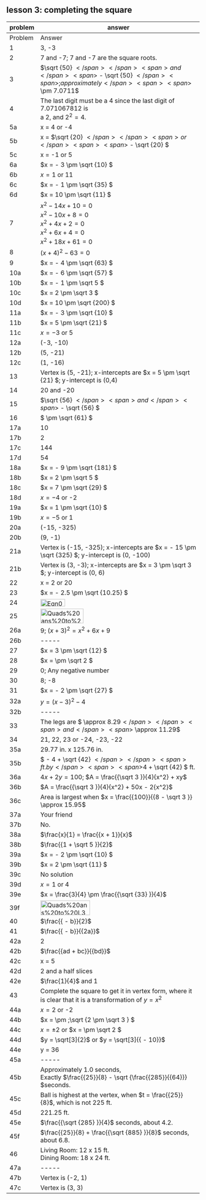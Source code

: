 
## lesson 3: completing the square


|problem|answer|
|-------|------|
|Problem|Answer|
|1|3, -3|
|2|7 and -7; 7 and -7 are the square roots.|
|3|<span><span>$\sqrt {50} $</span> </span><span>and</span> <span>$ - \sqrt {50} $</span><span>; approximately </span><span><span>$ \pm 7.0711$</span></span>|
|4|The last digit must be a 4 since the last digit of 7.071067812 is <br>a 2, and <span><span>${2^2} = 4$</span></span>.|
|5a|<span class="char-style-override-2">x</span> = 4 or -4|
|5b|<span class="char-style-override-2">x</span><span> = </span><span><span>$\sqrt {20} $</span> </span><span>or </span><span><span>$ - \sqrt {20} $</span></span>|
|5c|<span class="char-style-override-2">x</span> = -1 or 5|
|6a|<span>$x = - 3 \pm \sqrt {10} $</span>|
|6b|<span>$x = 1$</span> <span>or 11</span>|
|6c|<span><span>$x = - 1 \pm \sqrt {35} $</span></span>|
|6d|<span><span>$x = 10 \pm \sqrt {11} $</span></span>|
|7|<span><span>${x^2} - 14x + 10 = 0$</span><br><span>${x^2} - 10x + 8 = 0$</span><br><span>${x^2} + 4x + 2 = 0$</span><br><span>${x^2} + 6x + 4 = 0$</span><br><span>${x^2} + 18x + 61 = 0$</span></span>|
|8|<span><span>${(x + 4)^2} - 63 = 0$</span></span>|
|9|<span>$x = - 4 \pm \sqrt {63} $</span>|
|10a|<span>$x = - 6 \pm \sqrt {57} $</span>|
|10b|<span><span>$x = - 1 \pm \sqrt 5 $</span></span>|
|10c|<span>$x = 2 \pm \sqrt 3 $</span>|
|10d|<span>$x = 10 \pm \sqrt {200} $</span>|
|11a|<span>$x = - 3 \pm \sqrt {10} $</span>|
|11b|<span>$x = 5 \pm \sqrt {21} $</span>|
|11c|<span><span>$x = - 3$</span> </span><span>or 5</span>|
|12a|(-3, -10)|
|12b|(5, -21)|
|12c|(1, -16)|
|13|Vertex is (5, -21); <span class="char-style-override-2">x</span>-intercepts <span>are </span><span><span>$x = 5 \pm \sqrt {21} $</span></span><span>; </span><span class="char-style-override-2">y</span><span>-intercept is </span>(0,4)|
|14|20 and -20|
|15|<span>$\sqrt {56} $</span> <span>and</span> <span>$ - \sqrt {56} $</span>|
|16|<span>$ \pm \sqrt {61} $</span>|
|17a|10|
|17b|2|
|17c|144|
|17d|54|
|18a|<span>$x = - 9 \pm \sqrt {181} $</span>|
|18b|<span>$x = 2 \pm \sqrt 5 $</span>|
|18c|<span>$x = 7 \pm \sqrt {29} $</span>|
|18d|<span>$x = - 4$</span> <span>or -2</span>|
|19a|<span>$x = 1 \pm \sqrt {10} $</span>|
|19b|<span>$x = - 5$</span> <span>or 1</span>|
|20a|(-15, -325)|
|20b|(9, -1)|
|21a|Vertex is (-15, -325); <span class="char-style-override-2">x</span>-inter<span>cepts are </span><span><span>$x = - 15 \pm \sqrt {325} $</span></span><span>; </span><span class="char-style-override-2">y</span>-intercept is (0, -100)|
|21b|Vertex is (3, -3); <span class="char-style-override-2">x</span>-intercepts are <span><span>$x = 3 \pm \sqrt 3 $</span></span>; <span class="char-style-override-2">y</span>-intercept is (0, 6)|
|22|<span class="char-style-override-2">x</span> = 2 or 20|
|23|<span>$x = - 2.5 \pm \sqrt {10.25} $</span>|
|24|<img class="image" width="64" height="19" src="9-4_Answers_10-5-PRINT-web-images/Eqn0382.eps" alt="Eqn0382.eps">|
|25|<img class="image" width="112" height="38" src="9-4_Answers_10-5-PRINT-web-images/Quads%20ans%20to%20L3%20prob%2025.ai" alt="Quads%20ans%20to%20L3%20prob%2025.ai">|
|26a|<span>9;</span> <span>${(x + 3)^2} = {x^2} + 6x + 9$</span>|
|26b|-----|
|27|<span><span>$x = 3 \pm \sqrt {12} $</span></span>|
|28|<span><span>$x = \pm \sqrt 2 $</span></span>|
|29|0; Any negative number|
|30|8; -8|
|31|<span><span>$x = - 2 \pm \sqrt {27} $</span></span>|
|32a|<span><span>$y = {(x - 3)^2} - 4$</span></span>|
|32b|-----|
|33|<span>The legs are </span><span><span>$ \approx 8.29$</span></span><span> and </span><span>$ \approx 11.29$</span>|
|34|21, 22, 23 or -24, -23, -22|
|35a|29.77 in. x 125.76 in.|
|35b|<span><span>$ - 4 + \sqrt {42} $</span> </span><span>ft. by </span><span><span>$4 + \sqrt {42} $</span> </span><span>ft.</span>|
|36a|<span><span>$4x + 2y = 100$</span></span><span>; </span><span><span>$A = \frac{{\sqrt 3 }}{4}{x^2} + xy$</span></span>|
|36b|<span>$A = \frac{{\sqrt 3 }}{4}{x^2} + 50x - 2{x^2}$</span>|
|36c|<span>Area is largest when <span>$x = \frac{{100}}{{8 - \sqrt 3 }} \approx 15.95$</span></span>|
|37a|Your friend|
|37b|No.|
|38a|<span>$\frac{x}{1} = \frac{{x + 1}}{x}$</span>|
|38b|<span>$\frac{{1 + \sqrt 5 }}{2}$</span>|
|39a|<span>$x = - 2 \pm \sqrt {10} $</span>|
|39b|<span>$x = 2 \pm \sqrt {11} $</span>|
|39c|No solution|
|39d|<span>$x = 1$</span> <span>or 4</span>|
|39e|<span>$x = \frac{3}{4} \pm \frac{{\sqrt {33} }}{4}$</span>|
|39f|<img class="image" width="129" height="38" src="9-4_Answers_10-5-PRINT-web-images/Quads%20ans%20to%20L3%20prob%2039f.ai" alt="Quads%20ans%20to%20L3%20prob%2039f.ai">|
|40|<span>$\frac{{ - b}}{2}$</span>|
|41|<span>$\frac{{ - b}}{{2a}}$</span>|
|42a|2|
|42b|<span>$\frac{{ad + bc}}{{bd}}$</span>|
|42c|<span class="char-style-override-2">x</span> = 5|
|42d|2 and a half slices|
|42e|<span>$\frac{1}{4}$</span> <span>and 1</span>|
|43|Complete the square to get it in vertex form, where it is clear that it is a transformation of <span><span>$y = {x^2}$</span></span>|
|44a|<span>$x = 2$</span> <span>or -2</span>|
|44b|<span>$x = \pm \;\sqrt {2 \pm \sqrt 3 } $</span>|
|44c|<span>$x = \pm 2$</span> <span>or</span> <span>$x = \pm \sqrt 2 $</span>|
|44d|<span>$y = \sqrt[3]{2}$</span> <span>or</span> <span>$y = \sqrt[3]{{ - 10}}$</span>|
|44e|<span class="char-style-override-2">y</span> = 36|
|45a|-----|
|45b|<span>Approximately 1.0 seconds, <br></span><span>Exactly</span><span> <span>$\frac{{25}}{8} - \sqrt {\frac{{285}}{{64}}} $</span></span><span>seconds.</span>|
|45c|Ball is highest at the vertex, <span>when</span><span> <span>$t = \frac{{25}}{8}$</span></span><span>, which is not 225 </span>ft.|
|45d|221.25 ft.|
|45e|<span>$\frac{{\sqrt {285} }}{4}$</span> <span>seconds, about 4.2.</span>|
|45f|<span>$\frac{{25}}{8} + \frac{{\sqrt {885} }}{8}$</span> <span>seconds, about 6.8.</span>|
|46|Living Room: 12 x 15 ft.<br>Dining Room: 18 x 24 ft.|
|47a|-----|
|47b|Vertex is (-2, 1)|
|47c|Vertex is (3, 3)|
